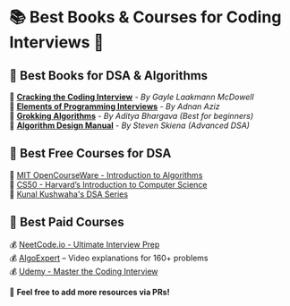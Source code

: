 # 📚 Best Books & Courses for Coding Interviews 🚀  

## **📌 Best Books for DSA & Algorithms**
📖 **[Cracking the Coding Interview](https://www.amazon.com/dp/0984782850/)** - *By Gayle Laakmann McDowell*  
📖 **[Elements of Programming Interviews](https://www.amazon.com/dp/1736049119/)** - *By Adnan Aziz*  
📖 **[Grokking Algorithms](https://www.manning.com/books/grokking-algorithms)** - *By Aditya Bhargava (Best for beginners)*  
📖 **[Algorithm Design Manual](https://www.amazon.com/dp/3030542556/)** - *By Steven Skiena (Advanced DSA)*  

## **📌 Best Free Courses for DSA**
🎥 [MIT OpenCourseWare - Introduction to Algorithms](https://ocw.mit.edu/courses/electrical-engineering-and-computer-science/6-006-introduction-to-algorithms-fall-2011/)  
🎥 [CS50 - Harvard’s Introduction to Computer Science](https://cs50.harvard.edu/)  
🎥 [Kunal Kushwaha's DSA Series](https://www.youtube.com/playlist?list=PLU6SqdYcYsfJ5z1btYbjcifUzdC1Y-2e1)  

## **📌 Best Paid Courses**
💰 [NeetCode.io - Ultimate Interview Prep](https://neetcode.io/)  
💰 [AlgoExpert](https://www.algoexpert.io/) – Video explanations for 160+ problems  
💰 [Udemy - Master the Coding Interview](https://www.udemy.com/course/master-the-coding-interview-big-tech-faang/)  

🚀 **Feel free to add more resources via PRs!**  
